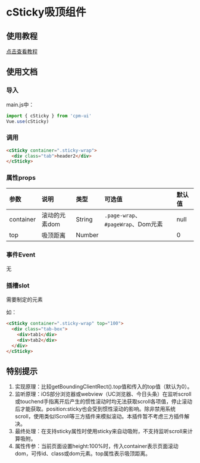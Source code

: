# cSticky吸顶组件

## 使用教程
[点击查看教程](https://cpm828.github.io/cpm-ui/demo/index.html#/sticky)



## 使用文档
### 导入
main.js中：
```js
import { cSticky } from 'cpm-ui'
Vue.use(cSticky)
```

### 调用
```html
<cSticky container=".sticky-wrap">
  <div class="tab">header2</div>
</cSticky>
```

### 属性props
|参数|说明|类型|可选值|默认值|
|:---|:---|:---|:---|:---|
|container|滚动的元素dom|String|`.page-wrap`、`#pageWrap`、Dom元素|null|
|top|吸顶距离|Number||0|


### 事件Event
无


### 插槽slot
需要制定的元素

如：
```html
<cSticky container=".sticky-wrap" top="100">
  <div class="tab-box">
    <div>tab1</div>
    <div>tab2</div>
  </div>
</cSticky>
```



## 特别提示
1. 实现原理：比较getBoundingClientRect().top值和传入的top值（默认为0）。
2. 监听原理：iOS部分浏览器或webview（UC浏览器、今日头条）在监听scroll或touchend手指离开后产生的惯性滚动时均无法获取scroll各项值，停止滚动后才能获取。position:sticky也会受到惯性滚动的影响。除非禁用系统scroll，使用类似IScroll等三方插件来模拟滚动。本插件暂不考虑三方插件解决。
3. 最终处理：在支持sticky属性时使用sticky来自动吸附，不支持监听scroll来计算吸附。
4. 属性传参：当前页面设置height:100%时，传入container表示页面滚动dom，可传id、class或dom元素。top属性表示吸顶距离。